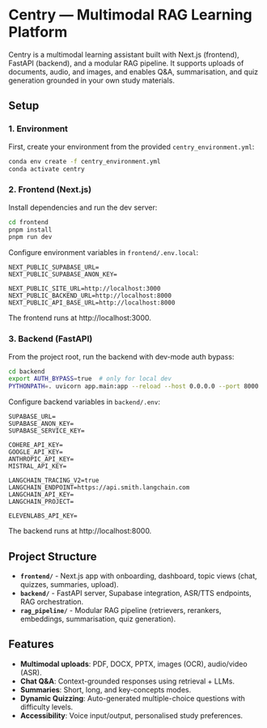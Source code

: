 # Centry — Multimodal RAG Learning Platform

Centry is a multimodal learning assistant built with Next.js (frontend), FastAPI (backend), and a modular RAG pipeline. It supports uploads of documents, audio, and images, and enables Q&A, summarisation, and quiz generation grounded in your own study materials.

## Setup

### 1. Environment

First, create your environment from the provided `centry_environment.yml`:

```bash
conda env create -f centry_environment.yml
conda activate centry
```

### 2. Frontend (Next.js)

Install dependencies and run the dev server:

```bash
cd frontend
pnpm install
pnpm run dev
```

Configure environment variables in `frontend/.env.local`:

```env
NEXT_PUBLIC_SUPABASE_URL=
NEXT_PUBLIC_SUPABASE_ANON_KEY=

NEXT_PUBLIC_SITE_URL=http://localhost:3000
NEXT_PUBLIC_BACKEND_URL=http://localhost:8000
NEXT_PUBLIC_API_BASE_URL=http://localhost:8000
```

The frontend runs at http://localhost:3000.

### 3. Backend (FastAPI)

From the project root, run the backend with dev-mode auth bypass:

```bash
cd backend
export AUTH_BYPASS=true  # only for local dev
PYTHONPATH=. uvicorn app.main:app --reload --host 0.0.0.0 --port 8000
```

Configure backend variables in `backend/.env`:

```env
SUPABASE_URL=
SUPABASE_ANON_KEY=
SUPABASE_SERVICE_KEY=

COHERE_API_KEY=
GOOGLE_API_KEY=
ANTHROPIC_API_KEY=
MISTRAL_API_KEY=

LANGCHAIN_TRACING_V2=true
LANGCHAIN_ENDPOINT=https://api.smith.langchain.com
LANGCHAIN_API_KEY=
LANGCHAIN_PROJECT=

ELEVENLABS_API_KEY=
```

The backend runs at http://localhost:8000.

## Project Structure

- **`frontend/`** - Next.js app with onboarding, dashboard, topic views (chat, quizzes, summaries, upload).
- **`backend/`** - FastAPI server, Supabase integration, ASR/TTS endpoints, RAG orchestration.
- **`rag_pipeline/`** - Modular RAG pipeline (retrievers, rerankers, embeddings, summarisation, quiz generation).

## Features

- **Multimodal uploads**: PDF, DOCX, PPTX, images (OCR), audio/video (ASR).
- **Chat Q&A**: Context-grounded responses using retrieval + LLMs.
- **Summaries**: Short, long, and key-concepts modes.
- **Dynamic Quizzing**: Auto-generated multiple-choice questions with difficulty levels.
- **Accessibility**: Voice input/output, personalised study preferences.